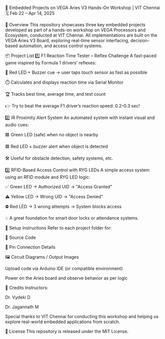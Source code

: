 🚀 Embedded Projects on VEGA Aries V3
Hands-On Workshop | VIT Chennai
🗓️ Feb 22 – Apr 14, 2025

🧠 Overview
This repository showcases three key embedded projects developed as part of a hands-on workshop on VEGA Processors and Ecosystem, conducted at VIT Chennai. All implementations are built on the VEGA Aries V3 Board, exploring real-time sensor interfacing, decision-based automation, and access control systems.

📦 Project List
1️⃣ F1 Reaction Time Tester – Reflex Challenge
A fast-paced game inspired by Formula 1 drivers’ reflexes:

🔴 Red LED + Buzzer cue → user taps touch sensor as fast as possible

⏱️ Calculates and displays reaction time via Serial Monitor

🏆 Tracks best time, average time, and test count

👉 Try to beat the average F1 driver’s reaction speed: 0.2–0.3 sec!

2️⃣ IR Proximity Alert System
An automated system with instant visual and audio cues:

🟩 Green LED (safe) when no object is nearby

🟥 Red LED + buzzer alert when object is detected

🛠️ Useful for obstacle detection, safety systems, etc.

3️⃣ RFID-Based Access Control with RYG LEDs
A simple access system using an RFID module and RYG LED logic:

✅ Green LED → Authorized UID → "Access Granted"

⚠️ Yellow LED → Wrong UID → "Access Denied"

⛔ Red LED → 3 wrong attempts → System blocks access

💡 A great foundation for smart door locks or attendance systems.

🔧 Setup Instructions
Refer to each project folder for:

📄 Source Code

🔌 Pin Connection Details

🖼️ Circuit Diagrams / Output Images

Upload code via Arduino IDE (or compatible environment)

Power on the Aries board and observe behavior as per logic

🙌 Credits
Instructors:

Dr. Vydeki D

Dr. Jagannath M

Special thanks to VIT Chennai for conducting this workshop and helping us explore real-world embedded applications from scratch.

📜 License
This repository is released under the MIT License.
